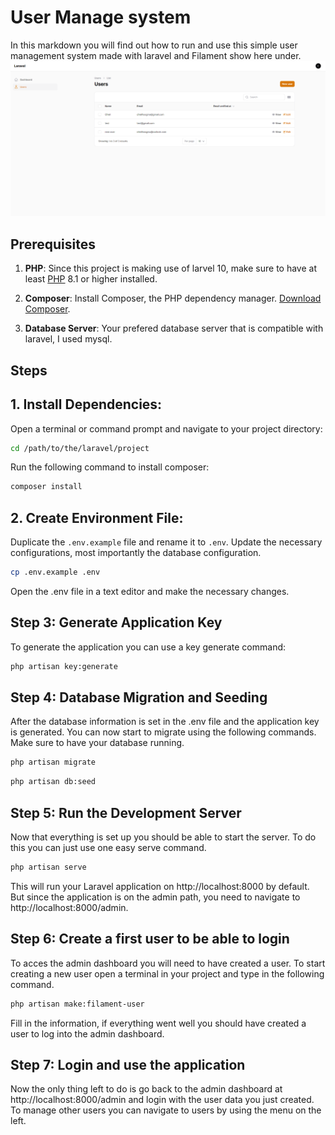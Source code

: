 # User Manage system

In this markdown you will find out how to run and use this simple user management system made with laravel and Filament show here under.
![project](/ApplicationExample.PNG)

## Prerequisites

1. **PHP**: Since this project is making use of larvel 10, make sure to have at least [PHP](https://www.php.net/downloads.php) 8.1 or higher installed.

2. **Composer**: Install Composer, the PHP dependency manager. [Download Composer](https://getcomposer.org/download/).

3. **Database Server**: Your prefered database server that is compatible with laravel, I used mysql.

## Steps

## 1. Install Dependencies:
Open a terminal or command prompt and navigate to your project directory:
```bash
cd /path/to/the/laravel/project
```
Run the following command to install composer:
```bash
composer install
```

## 2. Create Environment File:

Duplicate the `.env.example` file and rename it to `.env`. Update the necessary configurations, most importantly the database configuration. 

```bash
cp .env.example .env
```
Open the .env file in a text editor and make the necessary changes.
## Step 3: Generate Application Key

To generate the application you can use a key generate command:

```bash
php artisan key:generate
```
## Step 4: Database Migration and Seeding

After the database information is set in the .env file and the application key is generated. You can now start to migrate using the following commands. Make sure to have your database running.
```bash
php artisan migrate
```

```bash
php artisan db:seed
```
## Step 5: Run the Development Server

Now that everything is set up you should be able to start the server. To do this you can just use one easy serve command.

```bash
php artisan serve
```
This will run your Laravel application on http://localhost:8000 by default. But since the application is on the admin path, you need to navigate to http://localhost:8000/admin. 

## Step 6: Create a first user to be able to login
To acces the admin dashboard you will need to have created a user. To start creating a new user open a terminal in your project and type in the following command.

```bash
php artisan make:filament-user
```
Fill in the information, if everything went well you should have created a user to log into the admin dashboard.

## Step 7: Login and use the application
Now the only thing left to do is go back to the admin dashboard at http://localhost:8000/admin and login with the user data you just created. To manage other users you can navigate to users by using the menu on the left.